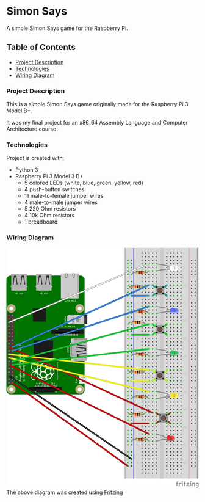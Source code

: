 # Simon Says
A simple Simon Says game for the Raspberry Pi.

## Table of Contents
- [Project Description](#project-description)
- [Technologies](#technologies)
- [Wiring Diagram](#wiring-diagram)

### Project Description
This is a simple Simon Says game originally made for the Raspberry Pi 3 Model B+.

It was my final project for an x86_64 Assembly Language and Computer Architecture course.

### Technologies
Project is created with:
- Python 3
- Raspberry Pi 3 Model 3 B+
	- 5 colored LEDs (white, blue, green, yellow, red)
	- 4 push-button switches
	- 11 male-to-female jumper wires
	- 4 male-to-male jumper wires
	- 5 220 Ohm resistors
	- 4 10k Ohm resistors
	- 1 breadboard

### Wiring Diagram
![Fritzing Diagram](media/simon_says_circuit.png)
The above diagram was created using [Fritzing](https://fritzing.org/)
